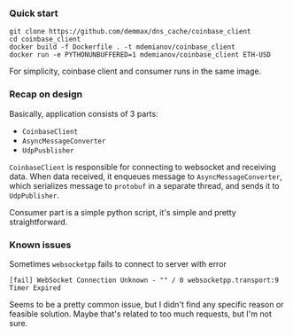 
### Quick start
```
git clone https://github.com/demmax/dns_cache/coinbase_client
cd coinbase_client
docker build -f Dockerfile . -t mdemianov/coinbase_client
docker run -e PYTHONUNBUFFERED=1 mdemianov/coinbase_client ETH-USD
```

For simplicity, coinbase client and consumer runs in the same image.


### Recap on design
Basically, application consists of 3 parts: 
 - `CoinbaseClient`
 - `AsyncMessageConverter`
 - `UdpPusblisher`


`CoinbaseClient` is responsible for connecting to websocket and receiving data. When data received, it  enqueues message to 
`AsyncMessageConverter`, which serializes message to `protobuf` in a separate thread, and sends it to `UdpPublisher`.

Consumer part is a simple python script, it's simple and pretty straightforward.


### Known issues
Sometimes `websocketpp` fails to connect to server with error 
```
[fail] WebSocket Connection Unknown - "" / 0 websocketpp.transport:9 Timer Expired
```
Seems to be a pretty common issue, but I didn't find any specific reason or 
feasible solution. Maybe that's related to too much requests, but I'm not sure.
